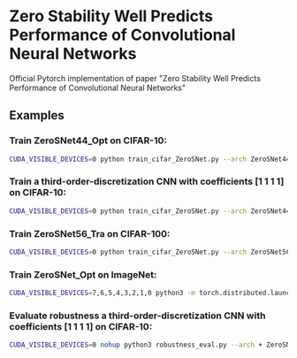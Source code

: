 # Zero Stability Well Predicts Performance of Convolutional Neural Networks

Official Pytorch implementation of paper "Zero Stability Well Predicts Performance of Convolutional Neural Networks"

## Examples

### Train ZeroSNet44_Opt on CIFAR-10: 

```Bash
CUDA_VISIBLE_DEVICES=0 python train_cifar_ZeroSNet.py --arch ZeroSNet44_Opt --dataset cifar10
```
### Train a third-order-discretization CNN with coefficients [1 1 1 1] on CIFAR-10: 

```Bash
CUDA_VISIBLE_DEVICES=0 python train_cifar_ZeroSNet.py --arch ZeroSNet44_Opt --dataset cifar10 --given_coe 1 1 1 1
```

### Train ZeroSNet56_Tra on CIFAR-100: 

```Bash
CUDA_VISIBLE_DEVICES=0 python train_cifar_ZeroSNet.py --arch ZeroSNet56_Tra --dataset cifar100
```

### Train ZeroSNet_Opt on ImageNet: 

```Bash
CUDA_VISIBLE_DEVICES=7,6,5,4,3,2,1,0 python3 -m torch.distributed.launch --nproc_per_node=8 --master_port 12345 main_ZeroSNet_IN.py --arch zerosnet18_in -bs 128 --lr 0.2 --opt_level O2 --data <your data set path>  --workers 8 --given_coe 0.3333333 0.5555556 0.1111111 1.77777778 
```
### Evaluate robustness a third-order-discretization CNN with coefficients [1 1 1 1] on CIFAR-10: 

```Bash
CUDA_VISIBLE_DEVICES=0 nohup python3 robustness_eval.py --arch + ZeroSNet56_Opt --noise_type rand --noise_coff 0.1 --dataset cifar10 --resume True --given_ks 1 1 1 1 --save_path <your save path> --workers 4
```

